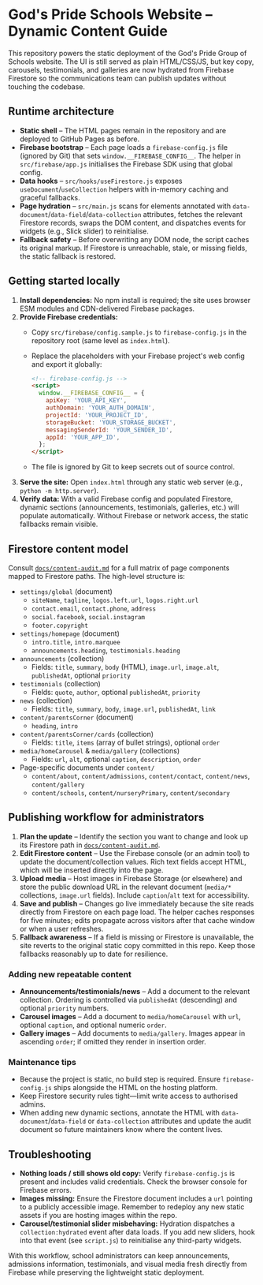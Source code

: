 # God's Pride Schools Website – Dynamic Content Guide

This repository powers the static deployment of the God's Pride Group of Schools website. The UI is still served as plain HTML/CSS/JS, but key copy, carousels, testimonials, and galleries are now hydrated from Firebase Firestore so the communications team can publish updates without touching the codebase.

## Runtime architecture

- **Static shell** – The HTML pages remain in the repository and are deployed to GitHub Pages as before.
- **Firebase bootstrap** – Each page loads a `firebase-config.js` file (ignored by Git) that sets `window.__FIREBASE_CONFIG__`. The helper in `src/firebase/app.js` initialises the Firebase SDK using that global config.
- **Data hooks** – `src/hooks/useFirestore.js` exposes `useDocument`/`useCollection` helpers with in-memory caching and graceful fallbacks.
- **Page hydration** – `src/main.js` scans for elements annotated with `data-document`/`data-field`/`data-collection` attributes, fetches the relevant Firestore records, swaps the DOM content, and dispatches events for widgets (e.g., Slick slider) to reinitialise.
- **Fallback safety** – Before overwriting any DOM node, the script caches its original markup. If Firestore is unreachable, stale, or missing fields, the static fallback is restored.

## Getting started locally

1. **Install dependencies:** No npm install is required; the site uses browser ESM modules and CDN-delivered Firebase packages.
2. **Provide Firebase credentials:**
   - Copy `src/firebase/config.sample.js` to `firebase-config.js` in the repository root (same level as `index.html`).
   - Replace the placeholders with your Firebase project's web config and export it globally:

     ```html
     <!-- firebase-config.js -->
     <script>
       window.__FIREBASE_CONFIG__ = {
         apiKey: 'YOUR_API_KEY',
         authDomain: 'YOUR_AUTH_DOMAIN',
         projectId: 'YOUR_PROJECT_ID',
         storageBucket: 'YOUR_STORAGE_BUCKET',
         messagingSenderId: 'YOUR_SENDER_ID',
         appId: 'YOUR_APP_ID',
       };
     </script>
     ```

   - The file is ignored by Git to keep secrets out of source control.
3. **Serve the site:** Open `index.html` through any static web server (e.g., `python -m http.server`).
4. **Verify data:** With a valid Firebase config and populated Firestore, dynamic sections (announcements, testimonials, galleries, etc.) will populate automatically. Without Firebase or network access, the static fallbacks remain visible.

## Firestore content model

Consult [`docs/content-audit.md`](docs/content-audit.md) for a full matrix of page components mapped to Firestore paths. The high-level structure is:

- `settings/global` (document)
  - `siteName`, `tagline`, `logos.left.url`, `logos.right.url`
  - `contact.email`, `contact.phone`, `address`
  - `social.facebook`, `social.instagram`
  - `footer.copyright`
- `settings/homepage` (document)
  - `intro.title`, `intro.marquee`
  - `announcements.heading`, `testimonials.heading`
- `announcements` (collection)
  - Fields: `title`, `summary`, `body` (HTML), `image.url`, `image.alt`, `publishedAt`, optional `priority`
- `testimonials` (collection)
  - Fields: `quote`, `author`, optional `publishedAt`, `priority`
- `news` (collection)
  - Fields: `title`, `summary`, `body`, `image.url`, `publishedAt`, `link`
- `content/parentsCorner` (document)
  - `heading`, `intro`
- `content/parentsCorner/cards` (collection)
  - Fields: `title`, `items` (array of bullet strings), optional `order`
- `media/homeCarousel` & `media/gallery` (collections)
  - Fields: `url`, `alt`, optional `caption`, `description`, `order`
- Page-specific documents under `content/`
  - `content/about`, `content/admissions`, `content/contact`, `content/news`, `content/gallery`
  - `content/schools`, `content/nurseryPrimary`, `content/secondary`

## Publishing workflow for administrators

1. **Plan the update** – Identify the section you want to change and look up its Firestore path in [`docs/content-audit.md`](docs/content-audit.md).
2. **Edit Firestore content** – Use the Firebase console (or an admin tool) to update the document/collection values. Rich text fields accept HTML, which will be inserted directly into the page.
3. **Upload media** – Host images in Firebase Storage (or elsewhere) and store the public download URL in the relevant document (`media/*` collections, `image.url` fields). Include `caption`/`alt` text for accessibility.
4. **Save and publish** – Changes go live immediately because the site reads directly from Firestore on each page load. The helper caches responses for five minutes; edits propagate across visitors after that cache window or when a user refreshes.
5. **Fallback awareness** – If a field is missing or Firestore is unavailable, the site reverts to the original static copy committed in this repo. Keep those fallbacks reasonably up to date for resilience.

### Adding new repeatable content

- **Announcements/testimonials/news** – Add a document to the relevant collection. Ordering is controlled via `publishedAt` (descending) and optional `priority` numbers.
- **Carousel images** – Add a document to `media/homeCarousel` with `url`, optional `caption`, and optional numeric `order`.
- **Gallery images** – Add documents to `media/gallery`. Images appear in ascending `order`; if omitted they render in insertion order.

### Maintenance tips

- Because the project is static, no build step is required. Ensure `firebase-config.js` ships alongside the HTML on the hosting platform.
- Keep Firestore security rules tight—limit write access to authorised admins.
- When adding new dynamic sections, annotate the HTML with `data-document`/`data-field` or `data-collection` attributes and update the audit document so future maintainers know where the content lives.

## Troubleshooting

- **Nothing loads / still shows old copy:** Verify `firebase-config.js` is present and includes valid credentials. Check the browser console for Firebase errors.
- **Images missing:** Ensure the Firestore document includes a `url` pointing to a publicly accessible image. Remember to redeploy any new static assets if you are hosting images within the repo.
- **Carousel/testimonial slider misbehaving:** Hydration dispatches a `collection:hydrated` event after data loads. If you add new sliders, hook into that event (see `script.js`) to reinitialise any third-party widgets.

With this workflow, school administrators can keep announcements, admissions information, testimonials, and visual media fresh directly from Firebase while preserving the lightweight static deployment.
